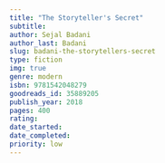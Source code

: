 ```yaml
---
title: "The Storyteller's Secret"
subtitle: 
author: Sejal Badani
author_last: Badani
slug: badani-the-storytellers-secret
type: fiction
img: true
genre: modern
isbn: 9781542048279
goodreads_id: 35889205
publish_year: 2018
pages: 400
rating: 
date_started:
date_completed:
priority: low
---
```


